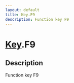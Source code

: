 ```yaml
---
layout: default
title: Key.F9
description: Function key F9
---
```

# [Key]({{site.url}}/Pages/Reference/Key.html).F9

## Description
Function key F9

